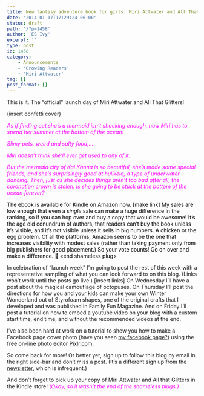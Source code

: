 ```yaml
---
title: New fantasy adventure book for girls: Miri Attwater and All That Glitters
date: '2014-01-17T17:29:24-06:00'
status: draft
path: '/?p=1458'
author: 'ES Ivy'
excerpt: ''
type: post
id: 1458
category:
    - Announcements
    - 'Growing Readers'
    - 'Miri Attwater'
tag: []
post_format: []
---
```

This is it. The “official” launch day of Miri Attwater and All That Glitters!

(insert confetti cover)

*<span style="color: #ff00ff;">As if finding out she’s a mermaid isn’t shocking enough, now Miri has to spend her summer at the bottom of the ocean! </span>*

*<span style="color: #ff00ff;">Slimy pets, weird and salty food,… </span>*

*<span style="color: #ff00ff;">Miri doesn’t think she’ll ever get used to any of it. </span>*

*<span style="color: #ff00ff;">But the mermaid city of Kai Kaona is so beautiful, she’s made some special friends, and she’s surprisingly good at hulikela, a type of underwater dancing. Then, just as she decides things aren’t too bad after all, the coronation crown is stolen. Is she going to be stuck at the bottom of the ocean forever?</span>*

<span style="color: #000000;">The ebook is available for Kindle on Amazon now. \[make link\] My sales are low enough that even a *single* sale can make a huge difference in the ranking, so if you can hop over and buy a copy that would be awesome! It’s the age old conundrum of authors, that readers can’t buy the book unless it’s visible, and it’s not visible unless it sells in big numbers. A chicken or the egg problem. Of all the platforms, Amazon seems to be the one that increases visibility with modest sales (rather than taking payment only from big publishers for good placement.) So your vote counts! Go on over and make a difference. 🙂 &lt;end shameless plug&gt;</span>

In celebration of “launch week” I’m going to post the rest of this week with a representative sampling of what you can look forward to on this blog. (Links won’t work until the posts go live.) \[insert links\] On Wednesday I’ll have a post about the magical camouflage of octopuses. On Thursday I’ll post the directions for how you and your kids can make your own Winter Wonderland out of Styrofoam shapes, one of the original crafts that I developed and was published in Family Fun Magazine. And on Friday I’ll post a tutorial on how to embed a youtube video on your blog with a custom start time, end time, and without the recommended videos at the end.

I’ve also been hard at work on a tutorial to show you how to make a Facebook page cover photo (have you seen [my facebook page?](https://www.facebook.com/E.S.IvyAuthor "E.S. Ivy facebook page")) using the free on-line photo editor [Pixlr.com](pixlr.com "Pixlr").

So come back for more! Or better yet, sign up to follow this blog by email in the right side-bar and don’t miss a post. (It’s a different sign up from the [newsletter](http://192.168.1.34:4945/newsletter/ "Newsletter"), which is infrequent.)

And don’t forget to pick up your copy of Miri Attwater and All that Glitters in the Kindle store! *<span style="color: #ff00ff;">(Okay, so it wasn’t the end of the shameless plugs.)</span>*